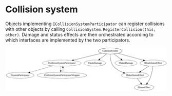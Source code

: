 # Collision system

Objects implementing `ICollisionSystemParticipator` can register collisions with other objects
by calling `CollisionSystem.RegisterCollision(this, other)`. Damage and status effects are then
orchestrated according to which interfaces are implemented by the two participators.

![CollisionSystem](CollisionSystem.svg)
